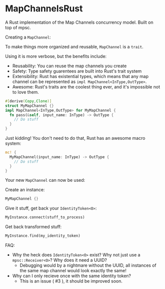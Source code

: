 # MapChannelsRust
A Rust implementation of the Map Channels concurrency model. Built on top of mpsc. 

Creating a `MapChannel`:

To make things more organized and reusable, `MapChannel` is a `trait`.

Using it is more verbose, but the benefits include:
- Reusability: You can reuse the map channels you create
- Safety: Type safety guarentees are built into Rust's trait system
- Extensibility: Rust has existential types, which means that any map channel can be represented as `impl MapChannel<InType,OutType>`.
- Awesome: Rust's traits are the coolest thing ever, and it's impossible not to love them. 

```rust
#[derive(Copy,Clone)]
struct MyMapChannel {}
impl MapChannel<InType,OutType> for MyMapChannel {
  fn pass(&self, input_name: InType) -> OutType {
    // Do stuff
  }
}
```

Just kidding! You don't need to do that, Rust has an awesome macro system:

```rust
mc! {
  MyMapChannel(input_name: InType) -> OutType {
    // Do stuff
  }
}
```

Your new `MapChannel` can now be used:

Create an instance:

```rust
MyMapChannel {}
```

Give it stuff, get back your `IdentityToken<O>`:

```rust
MyInstance.connect(stuff_to_process)
```

Get back transformed stuff:

```rust
MyInstance.find(my_identity_token)
```

FAQ:
- Why the heck does `IdentityToken<O>` exist? Why not just use a `mpsc::Receiver<O>`? Why does it need a UUID?
  - Debugging would by a nightmare without the UUID, all instances of the same map channel would look exactly the same!
- Why can I only recieve once with the same identity token?
  - This is an issue ( #3 ), it should be improved soon. 
